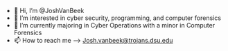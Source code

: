 - 👋 Hi, I’m @JoshVanBeek
- 👀 I’m interested in cyber security, programming, and computer forensics
- 🌱 I’m currently majoring in Cyber Operations with a minor in Computer Forensics
- 📫 How to reach me --> Josh.vanbeek@trojans.dsu.edu

<!---
JoshVanBeek/JoshVanBeek is a ✨ special ✨ repository because its `README.md` (this file) appears on your GitHub profile.
You can click the Preview link to take a look at your changes.
--->
